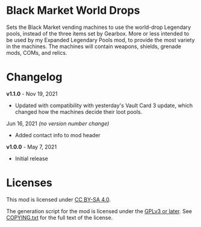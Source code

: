 Black Market World Drops
========================

Sets the Black Market vending machines to use the world-drop Legendary
pools, instead of the three items set by Gearbox.  More or less
intended to be used by my Expanded Legendary Pools mod, to provide the
most variety in the machines.  The machines will contain weapons,
shields, grenade mods, COMs, and relics.

Changelog
=========

**v1.1.0** - Nov 19, 2021
 * Updated with compatibility with yesterday's Vault Card 3 update, which
   changed how the machines decide their loot pools.

Jun 16, 2021 *(no version number change)*
 * Added contact info to mod header

**v1.0.0** - May 7, 2021
 * Initial release
 
Licenses
========

This mod is licensed under [CC BY-SA 4.0](https://creativecommons.org/licenses/by-sa/4.0/).

The generation script for the mod is licensed under the
[GPLv3 or later](https://www.gnu.org/licenses/quick-guide-gplv3.html).
See [COPYING.txt](../../COPYING.txt) for the full text of the license.

